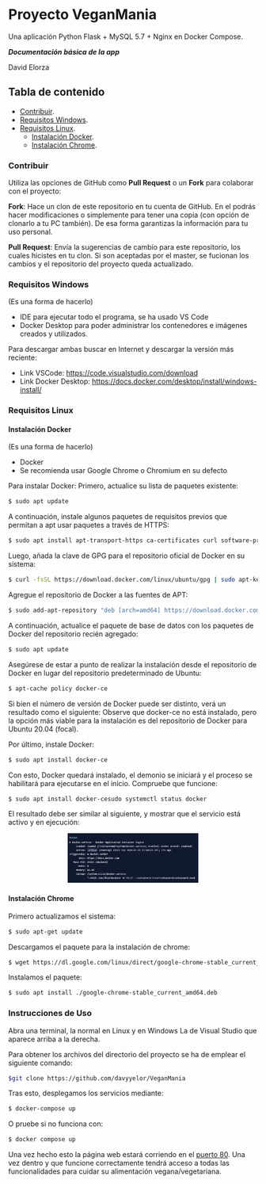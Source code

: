 # Proyecto VeganMania
Una aplicación Python Flask + MySQL 5.7 + Nginx en Docker Compose.

***Documentación básica de la app***

David Elorza

## Tabla de contenido
- [Contribuir](#contribuir).
- [Requisitos Windows](#requisitos-windows).
- [Requisitos Linux](#requisitos-linux).
  - [Instalación Docker](#instalacion-docker).
  - [Instalación Chrome](#instalacion-chrome).


### Contribuir

Utiliza las opciones de GitHub como **Pull Request** o un **Fork** para colaborar con el proyecto:

**Fork**: Hace un clon de este repositorio en tu cuenta de GitHub. En el podrás hacer modificaciones o simplemente para tener una copia (con opción de clonarlo a tu PC también). De esa forma garantizas la información para tu uso personal.

**Pull Request**: Envía la sugerencias de cambio para este repositorio, los cuales hicistes en tu clon. Si son aceptadas por el master, se fucionan los cambios y el repositorio del proyecto queda actualizado.

### Requisitos Windows

(Es una forma de hacerlo)
- IDE para ejecutar todo el programa, se ha usado VS Code
- Docker Desktop para poder administrar los contenedores e imágenes creados y utilizados.

Para descargar ambas buscar en Internet y descargar la versión más reciente:
- Link VSCode: https://code.visualstudio.com/download
- Link Docker Desktop: https://docs.docker.com/desktop/install/windows-install/

### Requisitos Linux

#### Instalación Docker
(Es una forma de hacerlo)
- Docker 
- Se recomienda usar Google Chrome o Chromium en su defecto

Para instalar Docker:
Primero, actualice su lista de paquetes existente:
```bash
$ sudo apt update
```

A continuación, instale algunos paquetes de requisitos previos que permitan a apt usar paquetes a través de HTTPS:
```bash
$ sudo apt install apt-transport-https ca-certificates curl software-properties-common
```
Luego, añada la clave de GPG para el repositorio oficial de Docker en su sistema:
```bash
$ curl -fsSL https://download.docker.com/linux/ubuntu/gpg | sudo apt-key add -
```

Agregue el repositorio de Docker a las fuentes de APT:
```bash
$ sudo add-apt-repository "deb [arch=amd64] https://download.docker.com/linux/ubuntu focal stable"
```

A continuación, actualice el paquete de base de datos con los paquetes de Docker del repositorio recién agregado:
```bash
$ sudo apt update
```

Asegúrese de estar a punto de realizar la instalación desde el repositorio de Docker en lugar del repositorio predeterminado de Ubuntu:
```bash
$ apt-cache policy docker-ce
```
Si bien el número de versión de Docker puede ser distinto, verá un resultado como el siguiente:
Observe que docker-ce no está instalado, pero la opción más viable para la instalación es del repositorio de Docker para Ubuntu 20.04 (focal).

Por último, instale Docker:
```bash
$ sudo apt install docker-ce
```

Con esto, Docker quedará instalado, el demonio se iniciará y el proceso se habilitará para ejecutarse en el inicio. Compruebe que funcione:
```bash
$ sudo apt install docker-cesudo systemctl status docker
```
El resultado debe ser similar al siguiente, y mostrar que el servicio está activo y en ejecución:
<p align="center">
  <img src="https://github.com/davyyelor/VeganMania/blob/master/statusDocker.png" height=100>
</p>

#### Instalación Chrome

Primero actualizamos el sistema:
```bash
$ sudo apt-get update
```

Descargamos el paquete para la instalación de chrome:
```bash
$ wget https://dl.google.com/linux/direct/google-chrome-stable_current_amd64.deb
```

Instalamos el paquete:
```bash
$ sudo apt install ./google-chrome-stable_current_amd64.deb
```

### Instrucciones de Uso 

Abra una terminal, la normal en Linux y en Windows La de Visual Studio que aparece arriba a la derecha.

Para obtener los archivos del directorio del proyecto se ha de emplear el siguiente comando:
```bash
$git clone https://github.com/davyyelor/VeganMania
```

Tras esto, desplegamos los servicios mediante:
```bash
$ docker-compose up
```

O pruebe si no funciona con:
```bash
$ docker compose up
```

Una vez hecho esto la página web estará corriendo en el [puerto 80](http://localhost).
Una vez dentro y que funcione correctamente tendrá acceso a todas las funcionalidades para cuidar su alimentación vegana/vegetariana.




